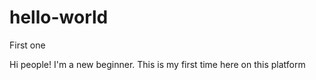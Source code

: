 # hello-world

First one

Hi people!
I'm a new beginner. This is my first time here on this platform 
